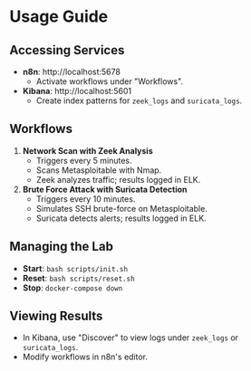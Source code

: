 # Usage Guide

## Accessing Services
- **n8n**: http://localhost:5678
  - Activate workflows under "Workflows".
- **Kibana**: http://localhost:5601
  - Create index patterns for `zeek_logs` and `suricata_logs`.

## Workflows
1. **Network Scan with Zeek Analysis**
   - Triggers every 5 minutes.
   - Scans Metasploitable with Nmap.
   - Zeek analyzes traffic; results logged in ELK.
2. **Brute Force Attack with Suricata Detection**
   - Triggers every 10 minutes.
   - Simulates SSH brute-force on Metasploitable.
   - Suricata detects alerts; results logged in ELK.

## Managing the Lab
- **Start**: `bash scripts/init.sh`
- **Reset**: `bash scripts/reset.sh`
- **Stop**: `docker-compose down`

## Viewing Results
- In Kibana, use "Discover" to view logs under `zeek_logs` or `suricata_logs`.
- Modify workflows in n8n's editor.